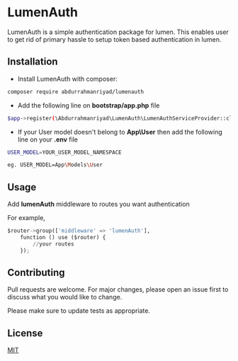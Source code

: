 # LumenAuth

LumenAuth is a simple authentication package for lumen. This enables user to get rid of primary hassle to setup token based authentication in lumen. 

## Installation

- Install LumenAuth with composer:

```bash
composer require abdurrahmanriyad/lumenauth
```
- Add the following line on **bootstrap/app.php** file

```bash
$app->register(\Abdurrahmanriyad\LumenAuth\LumenAuthServiceProvider::class);
```

- If your User model doesn't belong to **App\User** then add the following line on your **.env** file

```bash
USER_MODEL=YOUR_USER_MODEL_NAMESPACE

eg. USER_MODEL=App\Models\User
```

## Usage
Add **lumenAuth** middleware to routes you want authentication

For example,

```python
$router->group(['middleware' => 'lumenAuth'],
    function () use ($router) {
        //your routes
    });
```

## Contributing
Pull requests are welcome. For major changes, please open an issue first to discuss what you would like to change.

Please make sure to update tests as appropriate.

## License
[MIT](https://choosealicense.com/licenses/mit/)